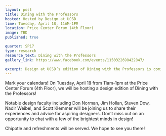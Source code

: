 ```yaml
---
layout: post
title: Dining with the Professors
hosted: Hosted by Design at UCSD
time: Tuesday, April 18, 11AM-1PM
location: Price Center Forum (4th Floor)
image: TBD
published: true

quarter: SP17
type: research
resource_text: Dining with the Professors
gallery_link: https://www.facebook.com/events/1150322698422847/

excerpt: Design at UCSD’s edition of Dining with the Professors is coming to you in a few weeks!  Don’t miss out an opportunity to chat with a few of the brightest minds in design.  We hope to see you there!
---
```

Mark your calendars!  On Tuesday, April 18 from 11am-1pm at the Price Center Forum (4th Floor), we will be hosting a design edition of Dining with the Professors!  

Notable design faculty including Don Norman, Jim Hollan, Steven Dow, Nadir Weibel, and Scott Klemmer will be joining us to share their experiences and advice for aspiring designers.  Don’t miss out on an opportunity to chat with a few of the brightest minds in design!

Chipotle and refreshments will be served.   We hope to see you there!

